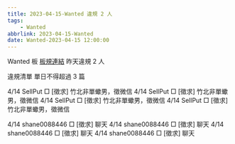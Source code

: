 ```yaml
---
title: 2023-04-15-Wanted 違規 2 人
tags:
    - Wanted
abbrlink: 2023-04-15-Wanted
date: Wanted-2023-04-15 12:00:00
---
```

Wanted 板 [板規連結](https://www.ptt.cc/bbs/Wanted/M.1608829773.A.D3B.html)
昨天違規 2 人
<!-- more -->

違規清單
單日不得超過 3 篇

4/14 SellPut □ [徵求] 竹北非單蠍男，徵微信
4/14 SellPut □ [徵求] 竹北非單蠍男，徵微信
4/14 SellPut □ [徵求] 竹北非單蠍男，徵微信
4/14 SellPut □ [徵求] 竹北非單蠍男，徵微信

4/14 shane0088446 □ [徵求] 聊天
4/14 shane0088446 □ [徵求] 聊天
4/14 shane0088446 □ [徵求] 聊天
4/14 shane0088446 □ [徵求] 聊天